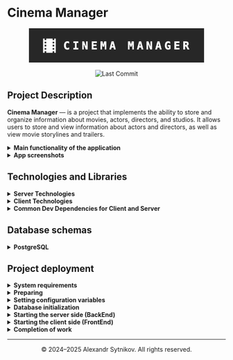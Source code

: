 # Cinema Manager

<p align="center">
  <img src="./screenshots/logo.png" alt="Cinema Manager" style="max-width: 80%;">
</p>
<p align="center">
  <img src="https://img.shields.io/github/last-commit/sytnikovzp/cinema-manager" alt="Last Commit">
</p>

## Project Description

<strong>Cinema Manager</strong> — is a project that implements the ability to store and organize information about movies, actors, directors, and studios. It allows users to store and view information about actors and directors, as well as view movie storylines and trailers.

<details>
  <summary><strong>Main functionality of the application</strong></summary>

- **CRUD Operations**: Full Create, Read, Update, and Delete functionality for main and second entities.

- **Form Handling**: Dynamic forms with validation using Yup and Formik.

- **Pagination**: Efficient data management with paginated lists.

- **Responsive Design**: Optimized for both desktop and mobile devices.

- **Dark Theme**: Stylish dark theme for a modern look and feel.

- **Carousel Component**: Showcase movie posters with a carousel component.

- **Error Handling**: User-friendly error messages and notifications.

- **Localization**: Support for multiple locations and nationalities.

</details>

<details>
  <summary><strong>App screenshots</strong></summary>

![MainPage](./screenshots/1_Main_page.png)
![ActorList](./screenshots/2_Actor_list.jpg)
![ActorItem](./screenshots/3_Actor_item.jpg)
![MoviesList](./screenshots/4_Movies_list.jpg)
![MoviesItem](./screenshots/5_Movies_Item.jpg)
![MovieTrailer](./screenshots/6_Movie_trailer.jpg)
![MovieForm1](./screenshots/7_Movie_form_1.jpg)
![MovieForm2](./screenshots/8_Movie_form_2.jpg)
![MovieForm3](./screenshots/9_Movie_form_3.jpg)
![MovieForm4](./screenshots/10_Movie_form_4.jpg)
![ActorForm](./screenshots/11_Actor_form.jpg)
![DirectorForm](./screenshots/12_Director_form.jpg)
![Genres](./screenshots/13_Genres.jpg)
![Locations](./screenshots/14_Location.jpg)

</details>

## Technologies and Libraries

<details>
  <summary><strong>Server Technologies</strong></summary>

- **date-fns** – a library for formatting, calculating, and manipulating dates.
- **cors** – middleware for managing Cross-Origin Resource Sharing (CORS) policies.
- **dotenv** – library for loading environment variables from a `.env` file.
- **express** – web framework for building server applications in Node.js.
- **http-errors** – utility to create HTTP errors for Express error handling.
- **pg** – PostgreSQL client for Node.js, used by Sequelize to connect to the database.
- **pg-hstore** – module for serializing and deserializing JSON data in PostgreSQL.
- **sequelize** – ORM for PostgreSQL that supports models, migrations, and seeding.
- **yup** – schema builder for validating and parsing data on the server side.

</details>

<details>
  <summary><strong>Client Technologies</strong></summary>

- **@emotion/react** – library for writing CSS styles with JavaScript using the Emotion CSS-in-JS framework.
- **@emotion/styled** – styled-components API for Emotion, allowing styled React components.
- **@mui/icons-material** – Material UI icons library for React.
- **@mui/material** – core components library of Material UI for React.
- **@mui/system** – low-level utility for building custom design systems with Material UI’s styling engine.
- **@mui/x-date-pickers** – Material UI date and time picker components.
- **@reduxjs/toolkit** – official Redux tools and best practices to simplify Redux development.
- **axios** – promise-based HTTP client for making requests to APIs.
- **date-fns** – modern JavaScript date utility library for parsing, formatting, and manipulating dates.
- **formik** – form management library for React to handle form state, validation, and submission.
- **react** – core library for building user interfaces with components.
- **react-dom** – React package for interacting with the DOM.
- **react-player** – React component for playing media from various sources like YouTube, Vimeo, etc.
- **react-redux** – official React bindings for Redux to connect React components with the Redux store.
- **react-router-dom** – routing library for React to handle navigation and routing in web apps.
- **redux-logger** – middleware for logging Redux actions and state changes to the console.
- **swiper** – modern mobile touch slider library with React support.
- **yup** – JavaScript schema builder for value parsing and validation, often used with Formik.

</details>

<details>
  <summary><strong>Common Dev Dependencies for Client and Server</strong></summary>

- **@eslint/js** – official ESLint JavaScript parser and utils.
- **@types/react** – TypeScript type definitions for React (used for editor support, no runtime effect).
- **@types/react-dom** – TypeScript type definitions for React DOM.
- **ESLint** – a tool for analyzing code to help follow best programming practices.
- **ESLint Config Prettier** – ESLint configuration for compatibility with Prettier.
- **ESLint Plugins**:
  - **eslint-plugin-import** – checks correctness of module imports.
  - **eslint-plugin-jsx-a11y** – helps improve accessibility in JSX code.
  - **eslint-plugin-mui-path-imports** – enforces correct import paths for MUI components.
  - **eslint-plugin-mui-sx-order** – ensures best practice ordering of MUI `sx` properties.
  - **eslint-plugin-optimize-regex** – optimizes regular expressions.
  - **eslint-plugin-prettier** – integrates Prettier with ESLint.
  - **eslint-plugin-promise** – enforces best practices when working with promises.
  - **eslint-plugin-react** – linting rules specific to React code.
  - **eslint-plugin-react-hooks** – checks correct usage of React hooks.
  - **eslint-plugin-react-perf** – detects inefficient patterns in React components.
  - **eslint-plugin-react-refresh** – supports React Fast Refresh.
  - **eslint-plugin-simple-import-sort** – automatically sorts imports.
  - **eslint-plugin-sort-keys-fix** – automatically sorts object keys.
  - **eslint-plugin-unicorn** – a set of rules for improving code quality.
- **Globals** – a set of global variables for proper ESLint operation.
- **Prettier** – a tool for automatic code formatting.
- **Vite** – build tool providing fast development and code optimization.
- **Vite Plugin Env Compatible** – ensures environment variable compatibility in Vite.
- **@vitejs/plugin-react** – official plugin to support React in Vite.

</details>

## Database schemas

<details>
  <summary><strong>PostgreSQL</strong></summary>
  <p align="center">
  <img src="./screenshots/ER_PostgreSQL.png" alt="PostgreSQL" style="max-width: 80%;">
  </p>
</details>

## Project deployment

<details>
  <summary><strong>System requirements</strong></summary>

- **Git:** 2.47 or higher
- **Node.js:** 20.19.1 or higher
- **PostgreSQL:** 16.4 or higher

</details>

<details>
  <summary><strong>Preparing</strong></summary>

```bash
# Cloning the repository
git clone git@github.com:sytnikovzp/cinema-manager.git

# Go to the project directory
cd cinema-manager

# We install dependencies for the server and client parts
npm --prefix server install
npm --prefix client install
```

</details>

<details>
  <summary><strong>Setting configuration variables</strong></summary>

Create a file `.env` using the command:

```bash
cp .env.example .env
```

If the file `.env.example` **missing**, create a file `.env` using the command:

```bash
cat <<EOL > .env
# For client
VITE_PORT=3000

# For server
CLIENT_URL=http://localhost:3000
CINEMA_SERVER_HOST=localhost
CINEMA_SERVER_PORT=5000

# For database
DB_HOST=localhost
DB_DIALECT=postgres
DB_USER=postgres
DB_PASS=root
DB_NAME=cinema_manager
EOL
```

</details>

<details>
  <summary><strong>Database initialization</strong></summary>

```bash
cd server
npm run dbinit
cd ..
```

</details>

<details>
  <summary><strong>Starting the server side (BackEnd)</strong></summary>

```bash
# In a separate terminal, go to the project directory
cd cinema-manager

# Starting BackEnd
npm --prefix server start
```

</details>

<details>
  <summary><strong>Starting the client side (FrontEnd)</strong></summary>

```bash
# In a separate terminal, go to the project directory
cd cinema-manager

# Starting FrontEnd
npm --prefix client start
```

</details>

<details>
  <summary><strong>Completion of work</strong></summary>
  To stop the server or client part in the corresponding terminal, click:

```bash
CTRL + C
```

</details>

---

<p align="center">© 2024–2025 Alexandr Sytnikov. All rights reserved.</p>
